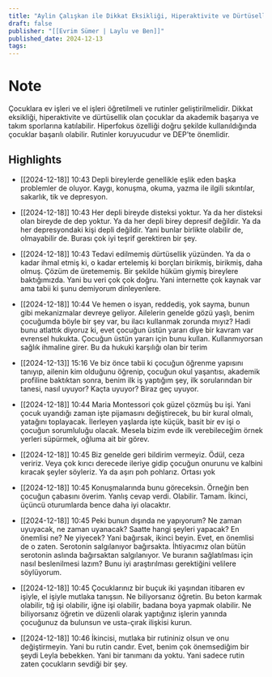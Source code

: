 ```yaml
---
title: "Aylin Çalışkan ile Dikkat Eksikliği, Hiperaktivite ve Dürtüsellik [2.Bölüm]"
draft: false
publisher: "[[Evrim Sümer | Laylu ve Ben]]"
published_date: 2024-12-13
tags:
---
```

# Note
 Çocuklara ev işleri ve el işleri öğretilmeli ve rutinler geliştirilmelidir.
Dikkat eksikliği, hiperaktivite ve dürtüsellik olan çocuklar da akademik başarıya ve takım sporlarına katılabilir.
Hiperfokus özelliği doğru şekilde kullanıldığında çocuklar başarılı olabilir.
Rutinler koruyucudur ve DEP'te önemlidir.


## Highlights
* [[2024-12-18]] 10:43  Depli bireylerde genellikle eşlik eden başka problemler de oluyor. Kaygı, konuşma, okuma, yazma ile ilgili sıkıntılar, sakarlık, tik ve depresyon.

* [[2024-12-18]] 10:43  Her depli bireyde disteksi yoktur. Ya da her disteksi olan bireyde de dep yoktur. Ya da her depli birey depresif değildir. Ya da her depresyondaki kişi depli değildir. Yani bunlar birlikte olabilir de, olmayabilir de. Burası çok iyi teşrif gerektiren bir şey.

* [[2024-12-18]] 10:43  Tedavi edilmemiş dürtüsellik yüzünden. Ya da o kadar ihmal etmiş ki, o kadar ertelemiş ki borçları birikmiş, birikmiş, daha olmuş. Çözüm de üretememiş. Bir şekilde hüküm giymiş bireylere baktığımızda. Yani bu veri çok çok doğru. Yani internette çok kaynak var ama tabii ki şunu demiyorum dinleyenlere.

* [[2024-12-18]] 10:44  Ve hemen o isyan, reddediş, yok sayma, bunun gibi mekanizmalar devreye geliyor. Ailelerin genelde gözü yaşlı, benim çocuğumda böyle bir şey var, bu ilacı kullanmak zorunda mıyız? Hadi bunu atlattık diyoruz ki, evet çocuğun üstün yararı diye bir kavram var evrensel hukukta. Çocuğun üstün yararı için bunu kullan. Kullanmıyorsan sağlık ihmaline girer. Bu da hukuki karşılığı olan bir terim

* [[2024-12-13]] 15:16  Ve biz önce tabii ki çocuğun öğrenme yapısını tanıyıp, ailenin kim olduğunu öğrenip, çocuğun okul yaşantısı, akademik profiline baktıktan sonra, benim ilk iş yaptığım şey, ilk sorularından bir tanesi, nasıl uyuyor? Kaçta uyuyor? Biraz geç uyuyor.

* [[2024-12-18]] 10:44  Maria Montessori çok güzel çözmüş bu işi. Yani çocuk uyandığı zaman işte pijamasını değiştirecek, bu bir kural olmalı, yatağını toplayacak. İlerleyen yaşlarda işte küçük, basit bir ev işi o çocuğun sorumluluğu olacak. Mesela bizim evde ilk verebileceğim örnek yerleri süpürmek, oğluma ait bir görev.

* [[2024-12-18]] 10:45  Biz genelde geri bildirim vermeyiz. Ödül, ceza veririz. Veya çok kırıcı derecede ileriye gidip çocuğun onurunu ve kalbini kıracak şeyler söyleriz. Ya da aşırı poh pohlarız. Ortası yok

* [[2024-12-18]] 10:45  Konuşmalarında bunu göreceksin. Örneğin ben çocuğun çabasını överim. Yanlış cevap verdi. Olabilir. Tamam. İkinci, üçüncü oturumlarda bence daha iyi olacaktır.

* [[2024-12-18]] 10:45  Peki bunun dışında ne yapıyorum? Ne zaman uyuyacak, ne zaman uyanacak? Saatte hangi şeyleri yapacak? En önemlisi ne? Ne yiyecek? Yani bağırsak, ikinci beyin. Evet, en önemlisi de o zaten. Serotonin salgılanıyor bağırsakta. İhtiyacımız olan bütün serotonin aslında bağırsaktan salgılanıyor. Ve buranın sağlatılması için nasıl beslenilmesi lazım? Bunu iyi araştırılması gerektiğini velilere söylüyorum.

* [[2024-12-18]] 10:45  Çocuklarınız bir buçuk iki yaşından itibaren ev işiyle, el işiyle mutlaka tanışsın. Ne biliyorsanız öğretin. Bu beton karmak olabilir, tığ işi olabilir, iğne işi olabilir, badana boya yapmak olabilir. Ne biliyorsanız öğretin ve düzenli olarak yaptığınız işlerin yanında çocuğunuz da bulunsun ve usta-çırak ilişkisi kurun.

* [[2024-12-18]] 10:46  İkincisi, mutlaka bir rutininiz olsun ve onu değiştirmeyin. Yani bu rutin candır. Evet, benim çok önemsediğim bir şeydi Leyla bebekken. Yani bir tanımanı da yoktu. Yani sadece rutin zaten çocukların sevdiği bir şey.

